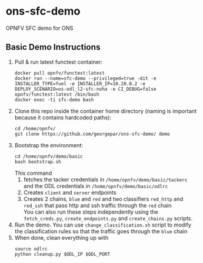 # ons-sfc-demo
OPNFV SFC demo for ONS

## Basic Demo Instructions

1. Pull & run latest functest container:
   ```
   docker pull opnfv/functest:latest
   docker run --name=sfc-demo --privileged=true -dit -e INSTALLER_TYPE=fuel -e INSTALLER_IP=10.20.0.2 -e DEPLOY_SCENARIO=os-odl_l2-sfc-noha -e CI_DEBUG=false opnfv/functest:latest /bin/bash
   docker exec -ti sfc-demo bash
   ```
2. Clone this repo inside the container home directory (naming is important because it contains hardcoded paths):
   ```
   cd /home/opnfv/
   git clone https://github.com/georgepar/ons-sfc-demo/ demo
   ```
3. Bootstrap the environment:
   ```
   cd /home/opnfv/demo/basic
   bash bootstrap.sh
   ```
   This command 
   1. fetches the tacker credentials in `/home/opnfv/demo/basic/tackerc` and the ODL credentials in `/home/opnfv/demo/basic/odlrc`
   2. Creates `client` and `server` endpoints
   3. Creates 2 chains, `blue` and `red` and two classifiers `red_http` and `red_ssh` that pass http and ssh traffic through the `red` chain  
   You can also run these steps independently using the `fetch_creds.py`, `create_endpoints.py` and `create_chains.py` scripts.
4. Run the demo. You can use `change_classification.sh` script to modify the classification rules so that the traffic goes through the `blue` chain
5. When done, clean everything up with
   ```
   source odlrc
   python cleanup.py $ODL_IP $ODL_PORT
   ```
